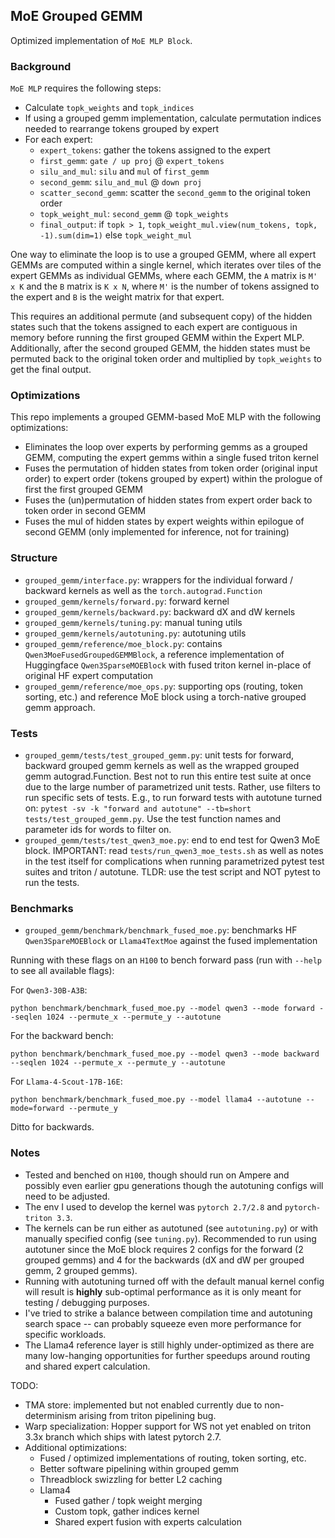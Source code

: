 ## MoE Grouped GEMM

Optimized implementation of `MoE MLP Block`.

### Background

`MoE MLP` requires the following steps:
- Calculate `topk_weights` and `topk_indices`
- If using a grouped gemm implementation, calculate permutation indices needed to rearrange tokens grouped by expert
- For each expert:
    - `expert_tokens`: gather the tokens assigned to the expert
    - `first_gemm`: `gate / up proj` @ `expert_tokens`
    - `silu_and_mul`: `silu` and `mul` of `first_gemm`
    - `second_gemm`: `silu_and_mul` @ `down proj`
    - `scatter_second_gemm`: scatter the `second_gemm` to the original token order
    - `topk_weight_mul`: `second_gemm` @ `topk_weights`
    - `final_output`: if `topk > 1`, `topk_weight_mul.view(num_tokens, topk, -1).sum(dim=1)` else `topk_weight_mul`

One way to eliminate the loop is to use a grouped GEMM, where all expert GEMMs are computed within a single kernel, which iterates over tiles of the expert GEMMs as individual GEMMs, where each GEMM, the `A` matrix is `M' x K` and the `B` matrix is `K x N`, where `M'` is the number of tokens assigned to the expert and `B` is the weight matrix for that expert.

This requires an additional permute (and subsequent copy) of the hidden states such that the tokens assigned to each expert are contiguous in memory before running the first grouped GEMM within the Expert MLP.
Additionally, after the second grouped GEMM, the hidden states must be permuted back to the original token order and multiplied by `topk_weights` to get the final output.

### Optimizations
This repo implements a grouped GEMM-based MoE MLP with the following optimizations:
- Eliminates the loop over experts by performing gemms as a grouped GEMM, computing the expert gemms within a single fused triton kernel
- Fuses the permutation of hidden states from token order (original input order) to expert order (tokens grouped by expert) within the prologue of first the first grouped GEMM
- Fuses the (un)permutation of hidden states from expert order back to token order in second GEMM
- Fuses the mul of hidden states by expert weights within epilogue of second GEMM (only implemented for inference, not for training)

### Structure
- `grouped_gemm/interface.py`: wrappers for the individual forward / backward kernels as well as the `torch.autograd.Function`
- `grouped_gemm/kernels/forward.py`: forward kernel
- `grouped_gemm/kernels/backward.py`: backward dX and dW kernels
- `grouped_gemm/kernels/tuning.py`: manual tuning utils
- `grouped_gemm/kernels/autotuning.py`: autotuning utils
- `grouped_gemm/reference/moe_block.py`: contains `Qwen3MoeFusedGroupedGEMMBlock`, a reference implementation of Huggingface `Qwen3SparseMOEBlock` with fused triton kernel in-place of original HF expert computation
- `grouped_gemm/reference/moe_ops.py`: supporting ops (routing, token sorting, etc.) and reference MoE block using a torch-native grouped gemm approach.

### Tests
- `grouped_gemm/tests/test_grouped_gemm.py`: unit tests for forward, backward grouped gemm kernels as well as the wrapped grouped gemm autograd.Function.  Best not to run this entire test suite at once due to the large number of parametrized unit tests.  Rather, use filters to run specific
sets of tests.  E.g., to run forward tests with autotune turned on: `pytest -sv -k "forward and autotune" --tb=short tests/test_grouped_gemm.py`.  Use the test function names and parameter ids for words to filter on.
- `grouped_gemm/tests/test_qwen3_moe.py`: end to end test for Qwen3 MoE block.  IMPORTANT: read `tests/run_qwen3_moe_tests.sh` as well as notes in the test itself for complications when running parametrized pytest test suites and triton / autotune.  TLDR: use the test script and NOT pytest to run the tests.

### Benchmarks
- `grouped_gemm/benchmark/benchmark_fused_moe.py`: benchmarks HF `Qwen3SpareMOEBlock` or `Llama4TextMoe` against the fused implementation


Running with these flags on an `H100` to bench forward pass (run with `--help` to see all available flags):

For `Qwen3-30B-A3B`:
```
python benchmark/benchmark_fused_moe.py --model qwen3 --mode forward --seqlen 1024 --permute_x --permute_y --autotune
```

For the backward bench:
```
python benchmark/benchmark_fused_moe.py --model qwen3 --mode backward --seqlen 1024 --permute_x --permute_y --autotune
```

For `Llama-4-Scout-17B-16E`:
```
python benchmark/benchmark_fused_moe.py --model llama4 --autotune --mode=forward --permute_y
```
Ditto for backwards.

### Notes
- Tested and benched on `H100`, though should run on Ampere and possibly even earlier gpu generations though the autotuning configs will need to be adjusted.
- The env I used to develop the kernel was `pytorch 2.7/2.8` and `pytorch-triton 3.3`.
- The kernels can be run either as autotuned (see `autotuning.py`) or with manually specified config (see `tuning.py`).  Recommended to run using autotuner since the MoE block requires 2 configs for the forward (2 grouped gemms) and 4 for the backwards (dX and dW per grouped gemm, 2 grouped gemms).
- Running with autotuning turned off with the default manual kernel config will result is **highly** sub-optimal performance as it is only meant for testing / debugging purposes.
- I've tried to strike a balance between compilation time and autotuning search space -- can probably squeeze even more performance for specific workloads.
- The Llama4 reference layer is still highly under-optimized as there are many low-hanging opportunities for further speedups around routing and shared expert calculation.

TODO:
- TMA store: implemented but not enabled currently due to non-determinism arising from triton pipelining bug.
- Warp specialization: Hopper support for WS not yet enabled on triton 3.3x branch which ships with latest pytorch 2.7.  
- Additional optimizations:
    - Fused / optimized implementations of routing, token sorting, etc.
    - Better software pipelining within grouped gemm
    - Threadblock swizzling for better L2 caching
    - Llama4
        - Fused gather / topk weight merging 
        - Custom topk, gather indices kernel
        - Shared expert fusion with experts calculation